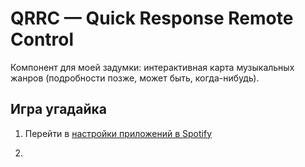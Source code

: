 # QRRC — Quick Response Remote Control

Компонент для моей задумки: интерактивная карта музыкальных жанров (подробности позже, может быть, когда-нибудь).

## Игра угадайка

1. Перейти в [настройки приложений в Spotify](https://developer.spotify.com/dashboard/applications)

2. 
